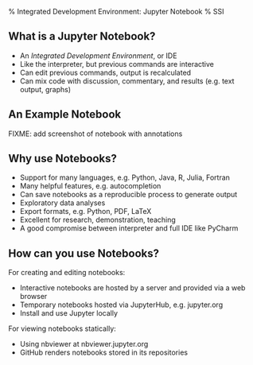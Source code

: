 % Integrated Development Environment: Jupyter Notebook
% SSI

## What is a Jupyter Notebook?

- An *Integrated Development Environment*, or IDE
- Like the interpreter, but previous commands are interactive
- Can edit previous commands, output is recalculated
- Can mix code with discussion, commentary, and results (e.g. text output, graphs)

## An Example Notebook

FIXME: add screenshot of notebook with annotations

## Why use Notebooks?

- Support for many languages, e.g. Python, Java, R, Julia, Fortran
- Many helpful features, e.g. autocompletion
- Can save notebooks as a reproducible process to generate output
- Exploratory data analyses
- Export formats, e.g. Python, PDF, LaTeX
- Excellent for research, demonstration, teaching
- A good compromise between interpreter and full IDE like PyCharm

## How can you use Notebooks?

For creating and editing notebooks:

- Interactive notebooks are hosted by a server and provided via a web browser
- Temporary notebooks hosted via JupyterHub, e.g. jupyter.org
- Install and use Jupyter locally

For viewing notebooks statically:

- Using nbviewer at nbviewer.jupyter.org
- GitHub renders notebooks stored in its repositories
